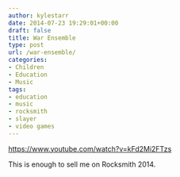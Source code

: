 ```yaml
---
author: kylestarr
date: 2014-07-23 19:29:01+00:00
draft: false
title: War Ensemble
type: post
url: /war-ensemble/
categories:
- Children
- Education
- Music
tags:
- education
- music
- rocksmith
- slayer
- video games
---
```


<https://www.youtube.com/watch?v=kFd2Mi2FTzs>

This is enough to sell me on Rocksmith 2014.
